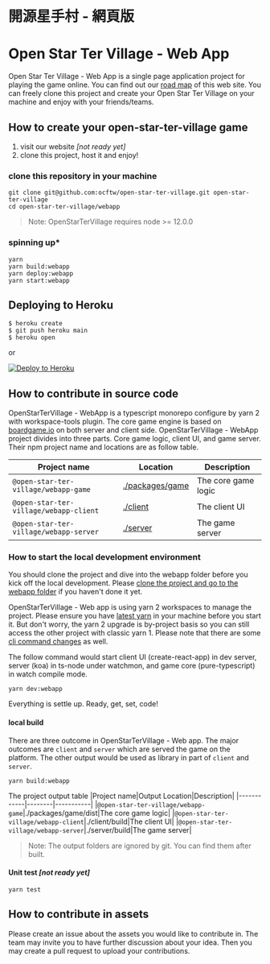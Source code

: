 # 開源星手村 - 網頁版

# Open Star Ter Village - Web App

Open Star Ter Village - Web App is a single page application project for playing the game online. You can find out our [road map](./ROADMAP.md) of this web site. You can freely clone this project and create your Open Star Ter Village on your machine and enjoy with your friends/teams.

## How to create your open-star-ter-village game

1. visit our website *[not ready yet]*
2. clone this project, host it and enjoy!

### clone this repository in your machine

```shell
git clone git@github.com:ocftw/open-star-ter-village.git open-star-ter-village
cd open-star-ter-village/webapp
```

> Note: OpenStarTerVillage requires node >= 12.0.0

### spinning up*

```shell
yarn
yarn build:webapp
yarn deploy:webapp
yarn start:webapp
```

## Deploying to Heroku

```
$ heroku create
$ git push heroku main
$ heroku open
```
or

[![Deploy to Heroku](https://www.herokucdn.com/deploy/button.svg)](https://heroku.com/deploy)

## How to contribute in source code

OpenStarTerVillage - WebApp is a typescript monorepo configure by yarn 2 with workspace-tools plugin. The core game engine is based on [boardgame.io](https://boardgame.io) on both server and client side. OpenStarTerVillage -  WebApp project divides into three parts. Core game logic, client UI, and game server. Their npm project name and locations are as follow table.

| Project name                           | Location                           | Description         |
| -------------------------------------- | ---------------------------------- | ------------------- |
| `@open-star-ter-village/webapp-game`   | [./packages/game](./packages/game) | The core game logic |
| `@open-star-ter-village/webapp-client` | [./client](./client)               | The client UI       |
| `@open-star-ter-village/webapp-server` | [./server](./server)               | The game server     |

### How to start the local development environment

You should clone the project and dive into the webapp folder before you kick off the local development. Please [clone the project and go to the webapp folder](#how-to-create-your-open-star-ter-village-game) if you haven't done it yet.

OpenStarTerVillage - Web app is using yarn 2 workspaces to manage the project. Please ensure you have [latest yarn](https://yarnpkg.com/getting-started/install) in your machine before you start it. But don't worry, the yarn 2 upgrade is by-project basis so you can still access the other project with classic yarn 1. Please note that there are some [cli command changes](https://yarnpkg.com/getting-started/migration#cli-commands) as well.

The follow command would start client UI (create-react-app) in dev server, server (koa) in ts-node under watchmon, and game core (pure-typescript) in watch compile mode.

```shell
yarn dev:webapp
```

Everything is settle up. Ready, get, set, code!

#### local build

There are three outcome in OpenStarTerVillage - Web app. The major outcomes are `client` and `server` which are served the game on the platform. The other output would be used as library in part of `client` and `server`.


```shell
yarn build:webapp
```

The project output table
|Project name|Output Location|Description|
|------------|--------|-----------|
|`@open-star-ter-village/webapp-game`|./packages/game/dist|The core game logic|
|`@open-star-ter-village/webapp-client`|./client/build|The client UI|
|`@open-star-ter-village/webapp-server`|./server/build|The game server|

> Note: The output folders are ignored by git. You can find them after built.

#### Unit test *[not ready yet]*

```shell
yarn test
```

## How to contribute in assets

Please create an issue about the assets you would like to contribute in. The team may invite you to have further discussion about your idea. Then you may create a pull request to upload your contributions.
